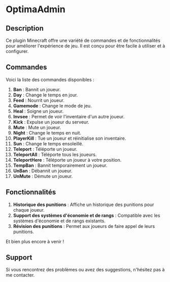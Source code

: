 # OptimaAdmin

## Description

Ce plugin Minecraft offre une variété de commandes et de fonctionnalités pour améliorer l'expérience de jeu. Il est conçu pour être facile à utiliser et à configurer.

## Commandes

Voici la liste des commandes disponibles :

1. **Ban** : Bannit un joueur.
2. **Day** : Change le temps en jour.
3. **Feed** : Nourrit un joueur.
4. **Gamemode** : Change le mode de jeu.
5. **Heal** : Soigne un joueur.
6. **Invsee** : Permet de voir l'inventaire d'un autre joueur.
7. **Kick** : Expulse un joueur du serveur.
8. **Mute** : Mute un joueur.
9. **Night** : Change le temps en nuit.
10. **PlayerKill** : Tue un joueur et réinitialise son inventaire.
11. **Sun** : Change le temps ensoleillé.
12. **Teleport** : Téléporte un joueur.
13. **TeleportAll** : Téléporte tous les joueurs.
14. **TeleportHere** : Téléporte un joueur à votre position.
15. **TempBan** : Bannit temporairement un joueur.
16. **UnBan** : Débannit un joueur.
17. **UnMute** : Démute un joueur.

## Fonctionnalités

1. **Historique des punitions** : Affiche un historique des punitions pour chaque joueur.
2. **Support des systèmes d'économie et de rangs** : Compatible avec les systèmes d'économie et de rangs existants.
3. **Révision des punitions** : Permet aux joueurs de faire appel de leurs punitions.

Et bien plus encore à venir !

## Support

Si vous rencontrez des problèmes ou avez des suggestions, n'hésitez pas à me contacter.
